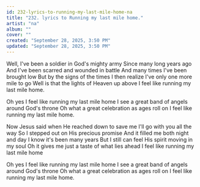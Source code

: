 ```yaml
---
id: 232-lyrics-to-running-my-last-mile-home-na
title: "232. lyrics to Running my last mile home."
artist: "na"
album: ""
cover: ""
created: "September 28, 2025, 3:50 PM"
updated: "September 28, 2025, 3:50 PM"
---
```


Well, I've been a soldier in God's mighty army Since many long years ago And I've been scarred and wounded in battle And many times I've been brought low But by the signs of the times I then realize I've only one more mile to go Well is that the lights of Heaven up above I feel like running my last mile home.

Oh yes I feel like running my last mile home I see a great band of angels around God's throne Oh what a great celebration as ages roll on I feel like running my last mile home.

Now Jesus said when He reached down to save me I'll go with you all the way So I stepped out on His precious promise And it filled me both night and day I know it's been many years
But I still can feel His spirit moving in my soul Oh it gives me just a taste of what lies ahead I feel like running my last mile home

Oh yes I feel like running my last mile home I see a great band of angels around God's throne Oh what a great celebration as ages roll on I feel like running my last mile home.